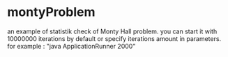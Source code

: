 # montyProblem 
an example of statistik check of Monty Hall problem.
you can start it  with 10000000 iterations by default or specify iterations amount in parameters.
for example : "java ApplicationRunner 2000"
